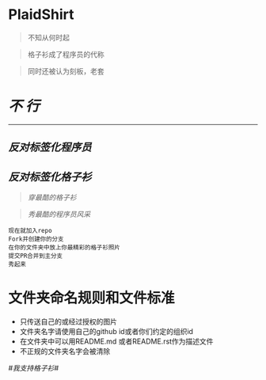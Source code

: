 # PlaidShirt


>不知从何时起

>格子衫成了程序员的代称

>同时还被认为刻板，老套


# ***不 行***

----

## *反对标签化程序员*


## *反对标签化格子衫*

>*穿最酷的格子衫*

>*秀最酷的程序员风采*

````
现在就加入repo
Fork并创建你的分支
在你的文件夹中放上你最精彩的格子衫照片
提交PR合并到主分支
秀起来
````

# 文件夹命名规则和文件标准

- 只传送自己的或经过授权的图片
- 文件夹名字请使用自己的github id或者你们约定的组织id
- 在文件夹中可以用README.md 或者README.rst作为描述文件
- 不正规的文件夹名字会被清除

*#我支持格子衫#*

